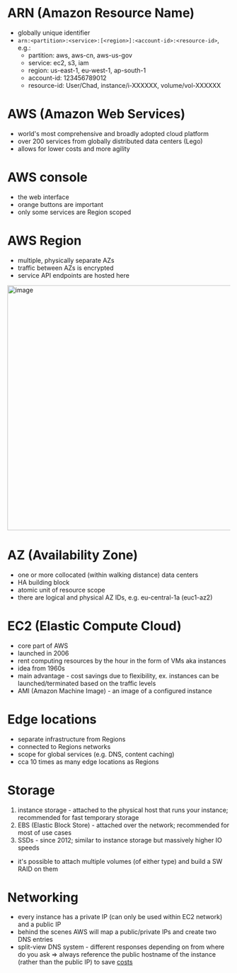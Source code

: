 # ARN (Amazon Resource Name)

* globally unique identifier
* `arn:<partition>:<service>:[<region>]:<account-id>:<resource-id>`, e.g.:
  * partition: aws, aws-cn, aws-us-gov
  * service: ec2, s3, iam
  * region: us-east-1, eu-west-1, ap-south-1
  * account-id: 123456789012
  * resource-id: User/Chad, instance/i-XXXXXX, volume/vol-XXXXXX

# AWS (Amazon Web Services)

* world's most comprehensive and broadly adopted cloud platform
* over 200 services from globally distributed data centers (Lego)
* allows for lower costs and more agility

# AWS console

* the web interface
* orange buttons are important
* only some services are Region scoped

# AWS Region

* multiple, physically separate AZs
* traffic between AZs is encrypted
* service API endpoints are hosted here

<img width="553" alt="image" src="https://user-images.githubusercontent.com/1047259/184126933-29fb8020-fd6e-425f-996a-cb353689dd4e.png">

# AZ (Availability Zone)

* one or more collocated (within walking distance) data centers
* HA building block
* atomic unit of resource scope
* there are logical and physical AZ IDs, e.g. eu-central-1a (euc1-az2)

# EC2 (Elastic Compute Cloud)

* core part of AWS
* launched in 2006
* rent computing resources by the hour in the form of VMs aka instances
* idea from 1960s
* main advantage - cost savings due to flexibility, ex. instances can be launched/terminated based on the traffic levels
* AMI (Amazon Machine Image) - an image of a configured instance

# Edge locations

* separate infrastructure from Regions
* connected to Regions networks
* scope for global services (e.g. DNS, content caching)
* cca 10 times as many edge locations as Regions

# Storage

1. instance storage - attached to the physical host that runs your instance; recommended for fast temporary storage
2. EBS (Elastic Block Store) - attached over the network; recommended for most of use cases
3. SSDs - since 2012; similar to instance storage but massively higher IO speeds

* it's possible to attach multiple volumes (of either type) and build a SW RAID on them

# Networking

* every instance has a private IP (can only be used within EC2 network) and a public IP
* behind the scenes AWS will map a public/private IPs and create two DNS entries
* split-view DNS system - different responses depending on from where do you ask => always reference the public hostname of the instance (rather than the public IP) to save [costs](https://aws.amazon.com/ec2/pricing/#DataTransfer)
